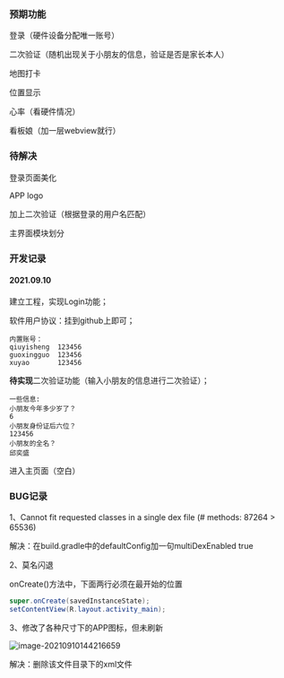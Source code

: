 

### 预期功能

登录（硬件设备分配唯一账号）

二次验证（随机出现关于小朋友的信息，验证是否是家长本人）

地图打卡

位置显示

心率（看硬件情况）

看板娘（加一层webview就行）





### 待解决

登录页面美化

APP logo

加上二次验证（根据登录的用户名匹配）

主界面模块划分





### 开发记录

#### 2021.09.10

建立工程，实现Login功能；

软件用户协议：挂到github上即可；

```shell
内置账号：
qiuyisheng  123456
guoxingguo  123456
xuyao       123456
```

**待实现**二次验证功能（输入小朋友的信息进行二次验证）；

```shell
一些信息:
小朋友今年多少岁了？
6
小朋友身份证后六位？
123456
小朋友的全名？
邱奕盛
```

进入主页面（空白）

### BUG记录

1、Cannot fit requested classes in a single dex file (# methods: 87264 > 65536)

解决：在build.gradle中的defaultConfig加一句multiDexEnabled true

2、莫名闪退

onCreate()方法中，下面两行必须在最开始的位置

```java
super.onCreate(savedInstanceState);
setContentView(R.layout.activity_main);
```

3、修改了各种尺寸下的APP图标，但未刷新

![image-20210910144216659](https://gitee.com/yuyang201907/Imags/raw/master/image-20210910144216659.png)

解决：删除该文件目录下的xml文件

